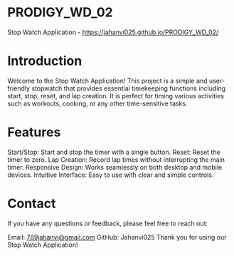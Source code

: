 # PRODIGY_WD_02

Stop Watch Application - https://jahanvi025.github.io/PRODIGY_WD_02/

# Introduction
Welcome to the Stop Watch Application! This project is a simple and user-friendly stopwatch that provides essential timekeeping functions including start, stop, reset, and lap creation. It is perfect for timing various activities such as workouts, cooking, or any other time-sensitive tasks.

# Features
Start/Stop: Start and stop the timer with a single button.
Reset: Reset the timer to zero.
Lap Creation: Record lap times without interrupting the main timer.
Responsive Design: Works seamlessly on both desktop and mobile devices.
Intuitive Interface: Easy to use with clear and simple controls.

# Contact
If you have any questions or feedback, please feel free to reach out:

Email: 789jahanvi@gmail.com
GitHub: Jahanvi025
Thank you for using our Stop Watch Application!
